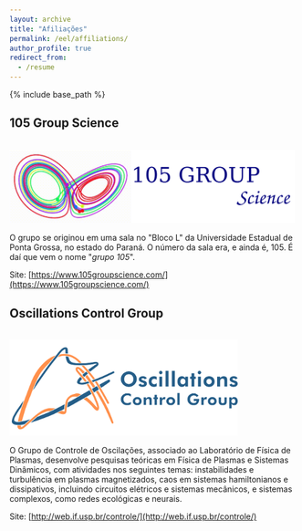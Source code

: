 ```yaml
---
layout: archive
title: "Afiliações"
permalink: /eel/affiliations/
author_profile: true
redirect_from:
  - /resume
---
```


{% include base_path %}

## 105 Group Science


[<br/><img src='/images/105.png' width="500">](https://www.105groupscience.com/)


O grupo se originou em uma sala no "Bloco L" da Universidade Estadual de Ponta Grossa, no estado do Paraná. O número da sala era, e ainda é, 105. É daí que vem o nome "*grupo 105*".


Site: [https://www.105groupscience.com/](https://www.105groupscience.com/)

## Oscillations Control Group
[<br/><img src='/images/logo_deitado_cor.png' width="400">](http://web.if.usp.br/controle/) 

O Grupo de Controle de Oscilações, associado ao Laboratório de Física de Plasmas, desenvolve pesquisas teóricas em Física de Plasmas e Sistemas Dinâmicos, com atividades nos seguintes temas: instabilidades e turbulência em plasmas magnetizados, caos em sistemas hamiltonianos e dissipativos, incluindo circuitos elétricos e sistemas mecânicos, e sistemas complexos, como redes ecológicas e neurais.


Site: [http://web.if.usp.br/controle/](http://web.if.usp.br/controle/)
